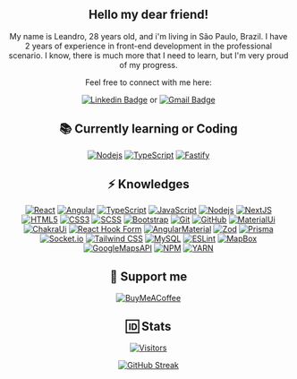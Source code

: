 <div align="center">

<!-- ## <a href='https://www.linkedin.com/in/le-alves/' title="Quack" alt="Leandro's LinkedIn" target="_blank" rel="noreferrer"><img src="https://github.com/Default-nick/Default-nick/assets/67932981/7a8f429c-c00a-49bf-b394-e7b921e499d4" width="40"></a> Hello my dear friend! <a href='https://www.linkedin.com/in/le-alves/' title="Quack" alt="Leandro's LinkedIn" target="_blank" rel="noreferrer"><img src="https://github.com/Default-nick/Default-nick/assets/67932981/7a8f429c-c00a-49bf-b394-e7b921e499d4" width="40"></a> -->

## Hello my dear friend!

My name is Leandro, 28 years old, and i'm living in São Paulo, Brazil.
I have 2 years of experience in front-end development in the professional scenario.
I know, there is much more that I need to learn, but I'm very proud of my progress.

Feel free to connect with me here:

[![Linkedin Badge](https://img.shields.io/badge/-Click_me-blue?style=flat&logo=Linkedin&logoColor=white&link=https://www.linkedin.com/in/le-alves/)](https://www.linkedin.com/in/le-alves/)
or
[![Gmail Badge](https://img.shields.io/badge/-Click_me-c14438?style=flat&logo=Gmail&logoColor=white&link=mailto:lalvesevangelista@gmail.com)](mailto:lalvesevangelista@gmail.com)


## 📚 Currently learning or Coding 
[![Nodejs](https://img.shields.io/badge/-Nodejs-339933?style=for-the-badge&logo=Node.js&logoColor=white&link=https://nodejs.org/)](https://nodejs.org/)
[![TypeScript](https://img.shields.io/badge/-TypeScript-3178C6?style=for-the-badge&logo=typescript&logoColor=white&link=https://www.typescriptlang.org)](https://www.typescriptlang.org)
[![Fastify](https://img.shields.io/badge/-Fastify-000000?style=for-the-badge&logo=fastify&logoColor=white&link=https://fastify.dev/docs/v4.7.x/)](https://fastify.dev/docs/v4.7.x/)

## ⚡ Knowledges

[![React](https://img.shields.io/badge/-React-61DAFB?style=for-the-badge&logo=react&logoColor=black&link=https://react.dev)](https://react.dev)
[![Angular](https://img.shields.io/badge/-Angular-DD0031?style=for-the-badge&logo=angularjs&link=https://angular.io)](https://angular.io)
[![TypeScript](https://img.shields.io/badge/-TypeScript-3178C6?style=for-the-badge&logo=typescript&logoColor=white&link=https://www.typescriptlang.org)](https://www.typescriptlang.org)
[![JavaScript](https://img.shields.io/badge/-JavaScript-F7DF1E?style=for-the-badge&logo=javascript&logoColor=black&link=https://developer.mozilla.org/pt-BR/docs/Web/JavaScript)](https://developer.mozilla.org/pt-BR/docs/Web/JavaScript)
[![Nodejs](https://img.shields.io/badge/-Nodejs-339933?style=for-the-badge&logo=Node.js&logoColor=white&link=https://nodejs.org/)](https://nodejs.org/)
[![NextJS](https://img.shields.io/badge/-NextJS-black?style=for-the-badge&logo=next.js&logoColor=white&link=https://nextjs.org/docs)](https://nextjs.org/docs)
[![HTML5](https://img.shields.io/badge/-HTML5-E34F26?style=for-the-badge&logo=html5&logoColor=white&link=https://developer.mozilla.org/en-US/docs/Web/HTML)](https://developer.mozilla.org/en-US/docs/Web/HTML)
[![CSS3](https://img.shields.io/badge/-CSS3-1572B6?style=for-the-badge&logo=css3&logoColor=white&link=https://developer.mozilla.org/en-US/docs/Web/CSS)](https://developer.mozilla.org/en-US/docs/Web/CSS)
[![SCSS](https://img.shields.io/badge/-SCSS-CC6699?style=for-the-badge&logo=sass&logoColor=white&link=https://sass-lang.com/documentation/)](https://sass-lang.com/documentation/)
[![Bootstrap](https://img.shields.io/badge/-Bootstrap-7952B3?style=for-the-badge&logo=bootstrap&logoColor=white&link=https://getbootstrap.com)](https://getbootstrap.com)
[![Git](https://img.shields.io/badge/-Git-F05032?style=for-the-badge&logo=git&logoColor=white&link=https://git-scm.com/docs/git/pt_BR)](https://git-scm.com/docs/git/pt_BR)
[![GitHub](https://img.shields.io/badge/-GitHub-181717?style=for-the-badge&logo=github&link=https://docs.github.com/pt)](https://docs.github.com/pt)
[![MaterialUi](https://img.shields.io/badge/-MaterialUi-007FFF?style=for-the-badge&logo=mui&logoColor=white&link=https://mui.com)](https://mui.com)
[![ChakraUi](https://img.shields.io/badge/-ChakraUi-319795?style=for-the-badge&logo=chakraui&logoColor=white&link=https://chakra-ui.com/getting-started)](https://chakra-ui.com/getting-started)
[![React Hook Form](https://img.shields.io/badge/-React_Hook_Form-EC5990?style=for-the-badge&logo=reacthookform&logoColor=white&link=https://react-hook-form.com/get-started)](https://react-hook-form.com/get-started)
[![AngularMaterial](https://img.shields.io/badge/-Angular_Material-black?style=for-the-badge&logo=angularjs&logoColor=ffa726&link=https://material.angular.io)](https://material.angular.io)
[![Zod](https://img.shields.io/badge/-Zod-3E67B1?style=for-the-badge&logo=zod&logoColor=white&link=https://zod.dev)](https://zod.dev)
[![Prisma](https://img.shields.io/badge/-Prisma-2D3748?style=for-the-badge&logo=prisma&logoColor=white&link=https://www.prisma.io/docs)](https://www.prisma.io/docs)
[![Socket.io](https://img.shields.io/badge/-Socket.io-010101?style=for-the-badge&logo=socketdotio&logoColor=white&link=https://socket.io/docs/v4/)](https://socket.io/docs/v4/)
[![Tailwind CSS](https://img.shields.io/badge/-Tailwind_CSS-06B6D4?style=for-the-badge&logo=tailwindcss&logoColor=white&link=https://tailwindcss.com/docs/installation)](https://tailwindcss.com/docs/installation)
[![MySQL](https://img.shields.io/badge/-MySQL-4479A1?style=for-the-badge&logo=mysql&logoColor=white&link=https://dev.mysql.com/doc/)](https://dev.mysql.com/doc/)
[![ESLint](https://img.shields.io/badge/-ESLint-4B32C3?style=for-the-badge&logo=eslint&logoColor=white&link=https://eslint.org/docs/latest/)](https://eslint.org/docs/latest/)
[![MapBox](https://img.shields.io/badge/-MapBox-000000?style=for-the-badge&logo=mapbox&logoColor=white&link=https://docs.mapbox.com)](https://docs.mapbox.com)
[![GoogleMapsAPI](https://img.shields.io/badge/-GoogleMaps_API-4285F4?style=for-the-badge&logo=googlemaps&logoColor=white&link=https://developers.google.com/maps/documentation/geocoding/start)](https://developers.google.com/maps/documentation/geocoding/start)
[![NPM](https://img.shields.io/badge/-NPM-CB3837?style=for-the-badge&logo=npm&logoColor=white&link=https://docs.npmjs.com)](https://docs.npmjs.com)
[![YARN](https://img.shields.io/badge/-YARN-2C8EBB?style=for-the-badge&logo=yarn&logoColor=white&link=https://classic.yarnpkg.com/lang/en/docs/)](https://classic.yarnpkg.com/lang/en/docs/)

## 💌 Support me
[![BuyMeACoffee](https://img.shields.io/badge/-Buy_me_a_Coffee-FFDD00?style=flat-square&logo=buymeacoffee&logoColor=black&link=https://www.buymeacoffee.com/Defaultnick)](https://www.buymeacoffee.com/Defaultnick)

## 🆔 Stats

[![Visitors](https://api.visitorbadge.io/api/visitors?path=https%3A%2F%2Fgithub.com%2FDefault-nick&label=Visitors&labelColor=%23f7df1e&countColor=%23ffffff)](https://visitorbadge.io/status?path=https%3A%2F%2Fgithub.com%2FDefault-nick)

[![GitHub Streak](http://github-readme-streak-stats.herokuapp.com?user=Default-nick&theme=transparent&date_format=M%20j%5B%2C%20Y%5D&exclude_days=Sun%2CSat)](https://git.io/streak-stats)
<!--

![VisitorsCount](https://vbr.wocr.tk/badge?page_id=67932981-badge-reloaded-visitors&lcolor=F7DF1E&color=FFF&style=for-the-badge&logo=openstreetmap&logoColor=181717)
<img src="https://github-readme-streak-stats.herokuapp.com/?user=Default-nick&count_private=true&theme=radical" alt="Leandro's streaks" height="175"/>
-->

</div>
